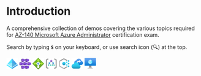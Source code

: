 # Introduction

A comprehensive collection of demos covering the various topics required for [AZ-140 Microsoft Azure Administrator](https://docs.microsoft.com/en-us/learn/certifications/exams/az-104) certification exam.

Search by typing **`S`** on your keyboard, or use search icon (🔍) at the top.

<img src="icons/ad.svg" width=30> </img>
<img src="icons/aks.svg" width=30> </img>
<img src="icons/lb.svg" width=30> </img>
<img src="icons/mg.svg" width=30> </img>
<img src="icons/policy.svg" width=30> </img>
<img src="icons/rsv.svg" width=30> </img>
<img src="icons/vm.svg" width=30> </img>
